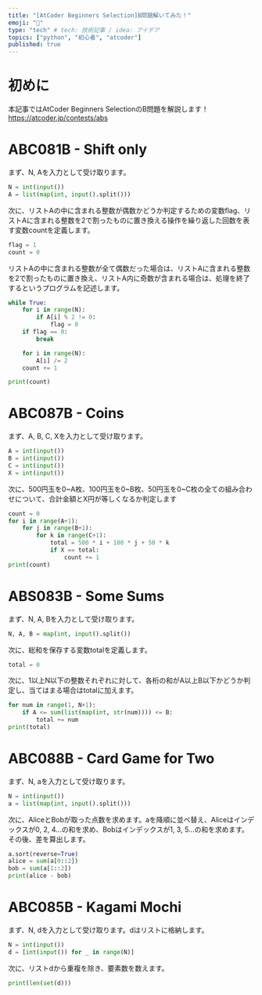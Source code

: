 ```yaml
---
title: "[AtCoder Beginners Selection]B問題解いてみた！"
emoji: "🦁"
type: "tech" # tech: 技術記事 / idea: アイデア
topics: ["python", "初心者", "atcoder"]
published: true
---
```

# 初めに
本記事ではAtCoder Beginners SelectionのB問題を解説します！
https://atcoder.jp/contests/abs

# ABC081B - Shift only
まず、N, Aを入力として受け取ります。
```py
N = int(input())
A = list(map(int, input().split()))
```

次に、リストAの中に含まれる整数が偶数かどうか判定するための変数flag、リストAに含まれる整数を2で割ったものに置き換える操作を繰り返した回数を表す変数countを定義します。
```py
flag = 1
count = 0
```

リストAの中に含まれる整数が全て偶数だった場合は、リストAに含まれる整数を2で割ったものに置き換え、リストA内に奇数が含まれる場合は、処理を終了するというプログラムを記述します。
```py
while True:
    for i in range(N):
        if A[i] % 2 != 0:
            flag = 0
    if flag == 0:
        break

    for i in range(N):
        A[i] /= 2
    count += 1

print(count) 
```

# ABC087B - Coins
まず、A, B, C, Xを入力として受け取ります。
```py
A = int(input())
B = int(input())
C = int(input())
X = int(input())
```

次に、500円玉を0~A枚、100円玉を0~B枚、50円玉を0~C枚の全ての組み合わせについて、合計金額とX円が等しくなるか判定します
```py
count = 0
for i in range(A+1):
    for j in range(B+1):
        for k in range(C+1):
            total = 500 * i + 100 * j + 50 * k
            if X == total:
                count += 1
print(count)
```

# ABS083B - Some Sums
まず、N, A, Bを入力として受け取ります。
```py
N, A, B = map(int, input().split())
```

次に、総和を保存する変数totalを定義します。
```py
total = 0
```

次に、1以上N以下の整数それぞれに対して、各桁の和がA以上B以下かどうか判定し、当てはまる場合はtotalに加えます。
```py
for num in range(1, N+1):
    if A <= sum(list(map(int, str(num)))) <= B:
        total += num
print(total)
```

# ABC088B - Card Game for Two
まず、N, aを入力として受け取ります。
```py
N = int(input())
a = list(map(int, input().split()))
```

次に、AliceとBobが取った点数を求めます。aを降順に並べ替え、Aliceはインデックスが0, 2, 4...の和を求め、Bobはインデックスが1, 3, 5...の和を求めます。その後、差を算出します。
```py
a.sort(reverse=True)
alice = sum(a[0::2])
bob = sum(a[1::2])
print(alice - bob)
```

# ABC085B - Kagami Mochi
まず、N, dを入力として受け取ります。dはリストに格納します。
```py
N = int(input())
d = [int(input()) for _ in range(N)]
```

次に、リストdから重複を除き、要素数を数えます。
```py
print(len(set(d)))
```
